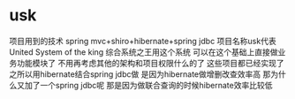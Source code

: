 # usk
项目用到的技术 spring mvc+shiro+hibernate+spring jdbc 项目名称usk代表 United System of the king 综合系统之王用这个系统 可以在这个基础上直接做业务功能模块了 不用再考虑其他的架构和项目权限什么的了 这些项目都已经实现了 之所以用hibernate结合spring jdbc做 是因为hibernate做增删改查效率高 那为什么又加了一个spring jdbc呢 那是因为做联合查询的时候hibernate效率比较低
